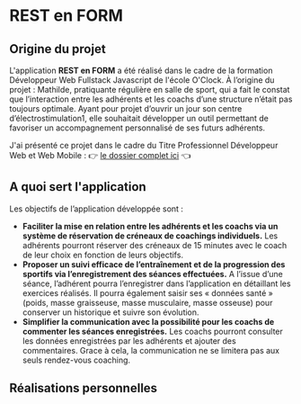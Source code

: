 # REST en FORM

## Origine du projet

L'application **REST en FORM** a été réalisé dans le cadre de la formation Développeur Web Fullstack Javascript de l'école O'Clock.
À l’origine du projet : Mathilde, pratiquante régulière en salle de sport, qui a fait le constat que l’interaction entre les adhérents et les coachs d’une structure n’était pas toujours optimale.
Ayant pour projet d’ouvrir un jour son centre d’électrostimulation1, elle souhaitait développer un outil permettant de favoriser un accompagnement personnalisé de ses futurs adhérents.

J'ai présenté ce projet dans le cadre du Titre Professionnel Développeur Web et Web Mobile : :point_right: [le dossier complet ici]() :point_left:

## A quoi sert l'application

Les objectifs de l’application développée sont :

- **Faciliter la mise en relation entre les adhérents et les coachs via un système de réservation de créneaux de coachings individuels.** Les adhérents pourront réserver des créneaux de 15 minutes avec le coach de
leur choix en fonction de leurs objectifs.
- **Proposer un suivi efficace de l’entraînement et de la progression des sportifs via l’enregistrement des séances effectuées.** A l’issue d’une séance, l’adhérent pourra l’enregistrer dans l’application en détaillant les exercices réalisés. Il pourra également saisir ses « données santé » (poids, masse graisseuse, masse musculaire, masse osseuse) pour conserver un historique et suivre son évolution.
- **Simplifier la communication avec la possibilité pour les coachs de commenter les séances enregistrées.** Les coachs pourront consulter les données enregistrées par les adhérents et ajouter des commentaires. Grace à cela, la communication ne se limitera pas aux seuls rendez-vous coaching.

## Réalisations personnelles

